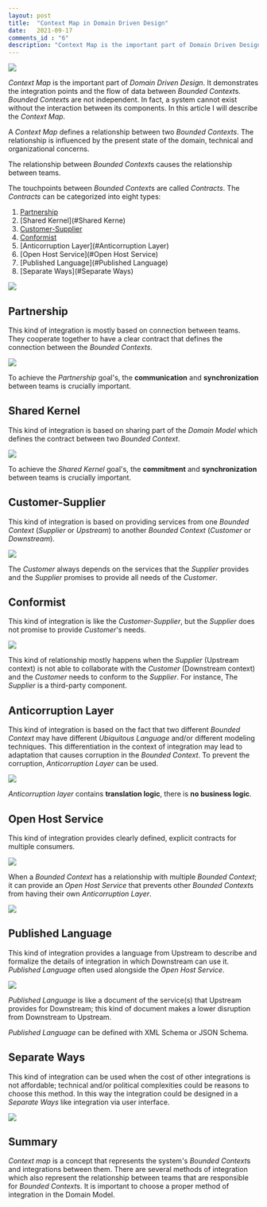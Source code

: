 ```yaml
---
layout: post
title:  "Context Map in Domain Driven Design"
date:   2021-09-17
comments_id : "6"
description: "Context Map is the important part of Domain Driven Design. It demonstrates the integration points and the flow of data between Bounded Contexts. Bounded Contexts are not independent. In fact, a system cannot exist without the interaction between its components."
---
```


![](/assets/images/article-image-15.jpg)

*Context Map* is the important part of *Domain Driven Design*. It demonstrates the integration points and the flow of data between *Bounded Context*s. *Bounded Context*s are not independent. In fact, a system cannot exist without the interaction between its components. In this article I will describe the *Context Map*.

A *Context Map* defines a relationship between two *Bounded Contexts*. The relationship is influenced by the present state of the domain, technical and organizational concerns.     

The relationship between *Bounded Context*s causes the relationship between teams.

The touchpoints between *Bounded Context*s are called *Contracts*. The *Contracts* can be categorized into eight types: 

1. [Partnership](#Partnership)
2. [Shared Kernel](#Shared Kerne)
3. [Customer-Supplier](#Customer-Supplier)
4. [Conformist](#Conformist)
5. [Anticorruption Layer](#Anticorruption Layer)
6. [Open Host Service](#Open Host Service)
7. [Published Language](#Published Language)
8. [Separate Ways](#Separate Ways)



![](/assets/images/article-image-16.png)





## Partnership

This kind of integration is mostly based on connection between teams. They cooperate together to have a clear contract that defines the connection between the *Bounded Contexts*.



![](/assets/images/article-image-17.png)



To achieve the *Partnership* goal's, the **communication** and **synchronization** between teams is crucially important. 



## Shared Kernel

This kind of integration is based on sharing part of the *Domain Model* which defines the contract between two *Bounded Context*.



![](/assets/images/article-image-18.png)



To achieve the *Shared Kernel* goal's, the **commitment** and **synchronization** between teams is crucially important.



## Customer-Supplier

This kind of integration is based on providing services from one *Bounded Context* (*Supplier* or *Upstream*) to another *Bounded Context* (*Customer* or *Downstream*).



![](/assets/images/article-image-19.png)



The *Customer* always depends on the services that the *Supplier* provides and the *Supplier* promises to provide all needs of the *Customer*.



## Conformist

This kind of integration is like the *Customer-Supplier*, but the *Supplier* does not promise to provide *Customer*'s needs. 



![](/assets/images/article-image-20.png)

This kind of relationship mostly happens when the *Supplier* (Upstream context) is not able to collaborate with the *Customer* (Downstream context) and the *Customer* needs to conform to the *Supplier*. For instance, The *Supplier* is a third-party component.



## Anticorruption Layer

This kind of integration is based on the fact that two different *Bounded Context* may have different *Ubiquitous Language* and/or different modeling techniques. This differentiation in the context of integration may lead to adaptation that causes corruption in  the *Bounded Context*. To prevent the corruption, *Anticorruption Layer* can be used.



![](/assets/images/article-image-21.png)



*Anticorruption layer* contains **translation logic**, there is **no business logic**.



## Open Host Service

This kind of integration provides clearly defined, explicit contracts for multiple consumers.



![](/assets/images/article-image-22.png)



When a *Bounded Context* has a relationship with multiple *Bounded Context*; it can provide an *Open Host Service* that prevents other *Bounded Context*s from having their own *Anticorruption Layer*.



![](/assets/images/article-image-23.png)



## Published Language

This kind of integration provides a language from Upstream to describe and formalize the details of integration in which Downstream can use it. *Published Language* often used alongside the *Open Host Service*. 



![](/assets/images/article-image-24.png)



*Published Language* is like a document of the service(s) that Upstream provides for Downstream; this kind of document makes a lower disruption from Downstream to Upstream.

*Published Language* can be defined with XML Schema or JSON Schema.



## Separate Ways

This kind of integration can be used when the cost of other integrations is not affordable; technical and/or political complexities could be reasons to choose this method. In this way the integration could be designed in a *Separate Ways* like integration via user interface.



![](/assets/images/article-image-25.png)

## Summary

*Context map* is a concept that represents the system's *Bounded Context*s and integrations between them. There are several methods of integration which also represent the relationship between teams that are responsible for *Bounded Context*s. It is important to choose a proper method of integration in the Domain Model.

